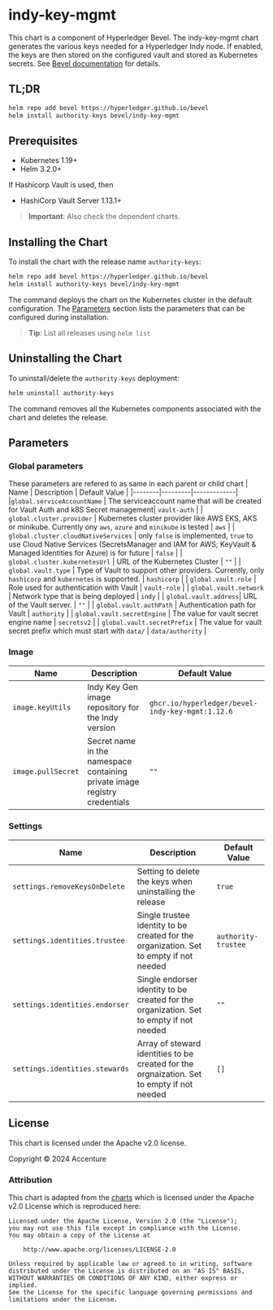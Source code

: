 [//]: # (##############################################################################################)
[//]: # (Copyright Accenture. All Rights Reserved.)
[//]: # (SPDX-License-Identifier: Apache-2.0)
[//]: # (##############################################################################################)

# indy-key-mgmt

This chart is a component of Hyperledger Bevel. The indy-key-mgmt chart generates the various keys needed for a Hyperledger Indy node. If enabled, the keys are then stored on the configured vault and stored as Kubernetes secrets. See [Bevel documentation](https://hyperledger-bevel.readthedocs.io/en/latest/) for details.

## TL;DR

```bash
helm repo add bevel https://hyperledger.github.io/bevel
helm install authority-keys bevel/indy-key-mgmt
```

## Prerequisites

- Kubernetes 1.19+
- Helm 3.2.0+

If Hashicorp Vault is used, then
- HashiCorp Vault Server 1.13.1+

> **Important**: Also check the dependent charts.

## Installing the Chart

To install the chart with the release name `authority-keys`:

```bash
helm repo add bevel https://hyperledger.github.io/bevel
helm install authority-keys bevel/indy-key-mgmt
```

The command deploys the chart on the Kubernetes cluster in the default configuration. The [Parameters](#parameters) section lists the parameters that can be configured during installation.

> **Tip**: List all releases using `helm list`

## Uninstalling the Chart

To uninstall/delete the `authority-keys` deployment:

```bash
helm uninstall authority-keys
```

The command removes all the Kubernetes components associated with the chart and deletes the release.

## Parameters

### Global parameters
These parameters are refered to as same in each parent or child chart
| Name   | Description  | Default Value |
|--------|---------|-------------|
|`global.serviceAccountName` | The serviceaccount name that will be created for Vault Auth and k8S Secret management| `vault-auth` |
| `global.cluster.provider` | Kubernetes cluster provider like AWS EKS, AKS or minikube. Currently ony `aws`, `azure` and `minikube` is tested | `aws` |
| `global.cluster.cloudNativeServices` | only `false` is implemented, `true` to use Cloud Native Services (SecretsManager and IAM for AWS; KeyVault & Managed Identities for Azure) is for future  | `false`  |
| `global.cluster.kubernetesUrl` | URL of the Kubernetes Cluster  | `""`  |
| `global.vault.type`  | Type of Vault to support other providers. Currently, only `hashicorp` and `kubernetes` is supported. | `hashicorp`    |
| `global.vault.role`  | Role used for authentication with Vault | `vault-role`    |
| `global.vault.network`  | Network type that is being deployed | `indy`    |
| `global.vault.address`| URL of the Vault server.    | `""`            |
| `global.vault.authPath`    | Authentication path for Vault  | `authority`            |
| `global.vault.secretEngine` | The value for vault secret engine name   | `secretsv2`  |
| `global.vault.secretPrefix` | The value for vault secret prefix which must start with `data/`   | `data/authority`  |

### Image

| Name   | Description    | Default Value   |
| -------------| ---------- | --------- |
| `image.keyUtils`  | Indy Key Gen image repository for the Indy version  | `ghcr.io/hyperledger/bevel-indy-key-mgmt:1.12.6` |
| `image.pullSecret`    | Secret name in the namespace containing private image registry credentials  | `""`            |

### Settings

| Name   | Description  | Default Value |
|--------|---------|-------------|
|`settings.removeKeysOnDelete` | Setting to delete the keys when uninstalling the release | `true` |
| `settings.identities.trustee` | Single trustee identity to be created for the organization. Set to empty if not needed  | `authority-trustee` |
| `settings.identities.endorser` | Single endorser identity to be created for the organization. Set to empty if not needed  | `""` |
| `settings.identities.stewards` | Array of steward identities to be created for the orgnaization. Set to empty if not needed  | `[]` |

## License

This chart is licensed under the Apache v2.0 license.

Copyright &copy; 2024 Accenture

### Attribution

This chart is adapted from the [charts](https://hyperledger.github.io/bevel/) which is licensed under the Apache v2.0 License which is reproduced here:

```
Licensed under the Apache License, Version 2.0 (the "License");
you may not use this file except in compliance with the License.
You may obtain a copy of the License at

    http://www.apache.org/licenses/LICENSE-2.0

Unless required by applicable law or agreed to in writing, software
distributed under the License is distributed on an "AS IS" BASIS,
WITHOUT WARRANTIES OR CONDITIONS OF ANY KIND, either express or implied.
See the License for the specific language governing permissions and
limitations under the License.
```
